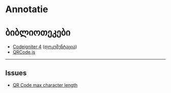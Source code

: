 # Annotatie
# ბიბლიოთეკები
- [Codeigniter 4](https://github.com/codeigniter4/CodeIgniter4) ([დოკუმენტაცია](https://codeigniter.com/user_guide/intro/index.html))
- [QRCode.js](http://davidshimjs.github.io/qrcodejs/) 


---
## Issues
- [QR Code max character length](https://stackoverflow.com/questions/12764334/qr-code-max-char-length)
